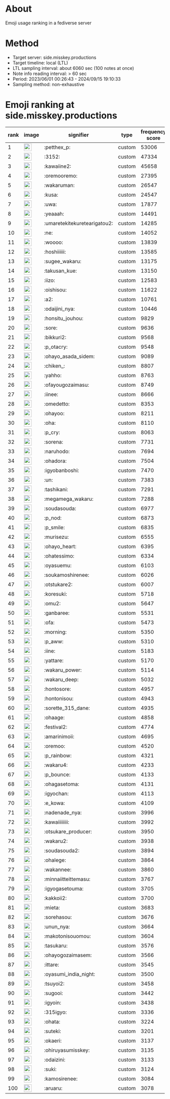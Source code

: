 # About
Emoji usage ranking in a fediverse server

# Method
- Target server: side.misskey.productions
- Target timeline: local (LTL)
- LTL sampling interval: about 6060 sec (100 notes at once)
- Note info reading interval: > 60 sec
- Period: 2023/06/01 00:26:43 - 2024/09/15 19:10:33 
- Sampling method: non-exhaustive

# Emoji ranking at side.misskey.productions

|rank|image|signifier|type|frequency score|
|----|----|----|----|----|
|1|<img height="24" src="https://side.misskey.productions/emoji/petthex_p.webp">|:petthex_p:|custom|53006|
|2|<img height="24" src="https://side.misskey.productions/emoji/3152.webp">|:3152:|custom|47334|
|3|<img height="24" src="https://side.misskey.productions/emoji/kawaiine2.webp">|:kawaiine2:|custom|45658|
|4|<img height="24" src="https://side.misskey.productions/emoji/oremooremo.webp">|:oremooremo:|custom|27395|
|5|<img height="24" src="https://side.misskey.productions/emoji/wakaruman.webp">|:wakaruman:|custom|26547|
|6|<img height="24" src="https://side.misskey.productions/emoji/kusa.webp">|:kusa:|custom|24547|
|7|<img height="24" src="https://side.misskey.productions/emoji/uwa.webp">|:uwa:|custom|17877|
|8|<img height="24" src="https://side.misskey.productions/emoji/yeaaah.webp">|:yeaaah:|custom|14491|
|9|<img height="24" src="https://side.misskey.productions/emoji/umaretekitekuretearigatou2.webp">|:umaretekitekuretearigatou2:|custom|14285|
|10|<img height="24" src="https://side.misskey.productions/emoji/ne.webp">|:ne:|custom|14052|
|11|<img height="24" src="https://side.misskey.productions/emoji/woooo.webp">|:woooo:|custom|13839|
|12|<img height="24" src="https://side.misskey.productions/emoji/hoshiiiiii.webp">|:hoshiiiiii:|custom|13585|
|13|<img height="24" src="https://side.misskey.productions/emoji/sugee_wakaru.webp">|:sugee_wakaru:|custom|13175|
|14|<img height="24" src="https://side.misskey.productions/emoji/takusan_kue.webp">|:takusan_kue:|custom|13150|
|15|<img height="24" src="https://side.misskey.productions/emoji/iizo.webp">|:iizo:|custom|12583|
|16|<img height="24" src="https://side.misskey.productions/emoji/oishisou.webp">|:oishisou:|custom|11622|
|17|<img height="24" src="https://side.misskey.productions/emoji/a2.webp">|:a2:|custom|10761|
|18|<img height="24" src="https://side.misskey.productions/emoji/odaijini_nya.webp">|:odaijini_nya:|custom|10446|
|19|<img height="24" src="https://side.misskey.productions/emoji/honsitu_jouhou.webp">|:honsitu_jouhou:|custom|9829|
|20|<img height="24" src="https://side.misskey.productions/emoji/sore.webp">|:sore:|custom|9636|
|21|<img height="24" src="https://side.misskey.productions/emoji/bikkuri2.webp">|:bikkuri2:|custom|9568|
|22|<img height="24" src="https://side.misskey.productions/emoji/p_otacry.webp">|:p_otacry:|custom|9548|
|23|<img height="24" src="https://side.misskey.productions/emoji/ohayo_asada_sidem.webp">|:ohayo_asada_sidem:|custom|9089|
|24|<img height="24" src="https://side.misskey.productions/emoji/chiken_.webp">|:chiken_:|custom|8807|
|25|<img height="24" src="https://side.misskey.productions/emoji/yahho.webp">|:yahho:|custom|8763|
|26|<img height="24" src="https://side.misskey.productions/emoji/ofayougozaimasu.webp">|:ofayougozaimasu:|custom|8749|
|27|<img height="24" src="https://side.misskey.productions/emoji/iinee.webp">|:iinee:|custom|8666|
|28|<img height="24" src="https://side.misskey.productions/emoji/omedetto.webp">|:omedetto:|custom|8353|
|29|<img height="24" src="https://side.misskey.productions/emoji/ohayoo.webp">|:ohayoo:|custom|8211|
|30|<img height="24" src="https://side.misskey.productions/emoji/oha.webp">|:oha:|custom|8110|
|31|<img height="24" src="https://side.misskey.productions/emoji/p_cry.webp">|:p_cry:|custom|8063|
|32|<img height="24" src="https://side.misskey.productions/emoji/sorena.webp">|:sorena:|custom|7731|
|33|<img height="24" src="https://side.misskey.productions/emoji/naruhodo.webp">|:naruhodo:|custom|7694|
|34|<img height="24" src="https://side.misskey.productions/emoji/ohadora.webp">|:ohadora:|custom|7504|
|35|<img height="24" src="https://side.misskey.productions/emoji/igyobanboshi.webp">|:igyobanboshi:|custom|7470|
|36|<img height="24" src="https://side.misskey.productions/emoji/un.webp">|:un:|custom|7383|
|37|<img height="24" src="https://side.misskey.productions/emoji/tashikani.webp">|:tashikani:|custom|7291|
|38|<img height="24" src="https://side.misskey.productions/emoji/megamega_wakaru.webp">|:megamega_wakaru:|custom|7288|
|39|<img height="24" src="https://side.misskey.productions/emoji/soudasouda.webp">|:soudasouda:|custom|6977|
|40|<img height="24" src="https://side.misskey.productions/emoji/p_nod.webp">|:p_nod:|custom|6873|
|41|<img height="24" src="https://side.misskey.productions/emoji/p_smile.webp">|:p_smile:|custom|6835|
|42|<img height="24" src="https://side.misskey.productions/emoji/murisezu.webp">|:murisezu:|custom|6555|
|43|<img height="24" src="https://side.misskey.productions/emoji/ohayo_heart.webp">|:ohayo_heart:|custom|6395|
|44|<img height="24" src="https://side.misskey.productions/emoji/ohatessimo.webp">|:ohatessimo:|custom|6334|
|45|<img height="24" src="https://side.misskey.productions/emoji/oyasuemu.webp">|:oyasuemu:|custom|6103|
|46|<img height="24" src="https://side.misskey.productions/emoji/soukamoshirenee.webp">|:soukamoshirenee:|custom|6026|
|47|<img height="24" src="https://side.misskey.productions/emoji/otstukare2.webp">|:otstukare2:|custom|6007|
|48|<img height="24" src="https://side.misskey.productions/emoji/koresuki.webp">|:koresuki:|custom|5718|
|49|<img height="24" src="https://side.misskey.productions/emoji/omu2.webp">|:omu2:|custom|5647|
|50|<img height="24" src="https://side.misskey.productions/emoji/ganbaree.webp">|:ganbaree:|custom|5531|
|51|<img height="24" src="https://side.misskey.productions/emoji/ofa.webp">|:ofa:|custom|5473|
|52|<img height="24" src="https://side.misskey.productions/emoji/morning.webp">|:morning:|custom|5350|
|53|<img height="24" src="https://side.misskey.productions/emoji/p_aww.webp">|:p_aww:|custom|5310|
|54|<img height="24" src="https://side.misskey.productions/emoji/iine.webp">|:iine:|custom|5183|
|55|<img height="24" src="https://side.misskey.productions/emoji/yattare.webp">|:yattare:|custom|5170|
|56|<img height="24" src="https://side.misskey.productions/emoji/wakaru_power.webp">|:wakaru_power:|custom|5114|
|57|<img height="24" src="https://side.misskey.productions/emoji/wakaru_deep.webp">|:wakaru_deep:|custom|5032|
|58|<img height="24" src="https://side.misskey.productions/emoji/hontosore.webp">|:hontosore:|custom|4957|
|59|<img height="24" src="https://side.misskey.productions/emoji/hontonisou.webp">|:hontonisou:|custom|4943|
|60|<img height="24" src="https://side.misskey.productions/emoji/sorette_315_dane.webp">|:sorette_315_dane:|custom|4935|
|61|<img height="24" src="https://side.misskey.productions/emoji/ohaage.webp">|:ohaage:|custom|4858|
|62|<img height="24" src="https://side.misskey.productions/emoji/festival2.webp">|:festival2:|custom|4774|
|63|<img height="24" src="https://side.misskey.productions/emoji/amarinimoii.webp">|:amarinimoii:|custom|4695|
|64|<img height="24" src="https://side.misskey.productions/emoji/oremoo.webp">|:oremoo:|custom|4520|
|65|<img height="24" src="https://side.misskey.productions/emoji/p_rainbow.webp">|:p_rainbow:|custom|4321|
|66|<img height="24" src="https://side.misskey.productions/emoji/wakaru4.webp">|:wakaru4:|custom|4233|
|67|<img height="24" src="https://side.misskey.productions/emoji/p_bounce.webp">|:p_bounce:|custom|4133|
|68|<img height="24" src="https://side.misskey.productions/emoji/ohagasetoma.webp">|:ohagasetoma:|custom|4131|
|69|<img height="24" src="https://side.misskey.productions/emoji/igyochan.webp">|:igyochan:|custom|4113|
|70|<img height="24" src="https://side.misskey.productions/emoji/e_kowa.webp">|:e_kowa:|custom|4109|
|71|<img height="24" src="https://side.misskey.productions/emoji/nadenade_nya.webp">|:nadenade_nya:|custom|3996|
|72|<img height="24" src="https://side.misskey.productions/emoji/kawaiiiiiiii.webp">|:kawaiiiiiiii:|custom|3992|
|73|<img height="24" src="https://side.misskey.productions/emoji/otsukare_producer.webp">|:otsukare_producer:|custom|3950|
|74|<img height="24" src="https://side.misskey.productions/emoji/wakaru2.webp">|:wakaru2:|custom|3938|
|75|<img height="24" src="https://side.misskey.productions/emoji/soudasouda2.webp">|:soudasouda2:|custom|3894|
|76|<img height="24" src="https://side.misskey.productions/emoji/ohalege.webp">|:ohalege:|custom|3864|
|77|<img height="24" src="https://side.misskey.productions/emoji/wakannee.webp">|:wakannee:|custom|3860|
|78|<img height="24" src="https://side.misskey.productions/emoji/minnaiitteittemasu.webp">|:minnaiitteittemasu:|custom|3767|
|79|<img height="24" src="https://side.misskey.productions/emoji/igyogasetouma.webp">|:igyogasetouma:|custom|3705|
|80|<img height="24" src="https://side.misskey.productions/emoji/kakkoii2.webp">|:kakkoii2:|custom|3700|
|81|<img height="24" src="https://side.misskey.productions/emoji/mieta.webp">|:mieta:|custom|3683|
|82|<img height="24" src="https://side.misskey.productions/emoji/sorehasou.webp">|:sorehasou:|custom|3676|
|83|<img height="24" src="https://side.misskey.productions/emoji/unun_nya.webp">|:unun_nya:|custom|3664|
|84|<img height="24" src="https://side.misskey.productions/emoji/makotonisouomou.webp">|:makotonisouomou:|custom|3604|
|85|<img height="24" src="https://side.misskey.productions/emoji/tasukaru.webp">|:tasukaru:|custom|3576|
|86|<img height="24" src="https://side.misskey.productions/emoji/ohayogozaimasem.webp">|:ohayogozaimasem:|custom|3566|
|87|<img height="24" src="https://side.misskey.productions/emoji/ittare.webp">|:ittare:|custom|3545|
|88|<img height="24" src="https://side.misskey.productions/emoji/oyasumi_india_night.webp">|:oyasumi_india_night:|custom|3500|
|89|<img height="24" src="https://side.misskey.productions/emoji/tsuyoi2.webp">|:tsuyoi2:|custom|3458|
|90|<img height="24" src="https://side.misskey.productions/emoji/sugooi.webp">|:sugooi:|custom|3442|
|91|<img height="24" src="https://side.misskey.productions/emoji/igyoin.webp">|:igyoin:|custom|3438|
|92|<img height="24" src="https://side.misskey.productions/emoji/315igyo.webp">|:315igyo:|custom|3336|
|93|<img height="24" src="https://side.misskey.productions/emoji/ohata.webp">|:ohata:|custom|3224|
|94|<img height="24" src="https://side.misskey.productions/emoji/suteki.webp">|:suteki:|custom|3201|
|95|<img height="24" src="https://side.misskey.productions/emoji/okaeri.webp">|:okaeri:|custom|3137|
|96|<img height="24" src="https://side.misskey.productions/emoji/ohiruyasumisskey.webp">|:ohiruyasumisskey:|custom|3135|
|97|<img height="24" src="https://side.misskey.productions/emoji/odaizini.webp">|:odaizini:|custom|3133|
|98|<img height="24" src="https://side.misskey.productions/emoji/suki.webp">|:suki:|custom|3124|
|99|<img height="24" src="https://side.misskey.productions/emoji/kamosirenee.webp">|:kamosirenee:|custom|3084|
|100|<img height="24" src="https://side.misskey.productions/emoji/aruaru.webp">|:aruaru:|custom|3078|
